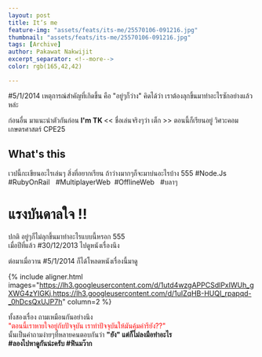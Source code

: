 ```yaml
---
layout: post
title: It’s me
feature-img: "assets/feats/its-me/25570106-091216.jpg"
thumbnail: "assets/feats/its-me/25570106-091216.jpg"
tags: [Archive]
author: Pakawat Nakwijit
excerpt_separator: <!--more-->
color: rgb(165,42,42)

---
```



<span class="tag-en">#5/1/2014</span> เหตุการณ์สำคัญที่เกิดขึ้น คือ "อยู่ๆก็ว่าง" คิดได้ว่า เราต้องลุกขึ้นมาทำอะไรซักอย่างแล้วหล่ะ 

ก่อนอื่น มาแนะนำตัวกันก่อน  <b> I'm TK </b>   << ชื่อเล่นจริงๆว่า เต็ก >> ตอนนี้ก็เรียนอยู่ วิศวะคอม เกษตรศาสตร์ CPE25

<!--more-->

## What's this
เวปนี้กะเขียนอะไรเล่นๆ สิ่งที่อยากเรียน ถ้าว่างมากๆก็จะมาบ่นอะไรบ้าง 555 <span class="tag-en">#Node.Js</span> &nbsp;&nbsp; <span class="tag-en">#RubyOnRail</span>&nbsp;&nbsp; <span class="tag-en">#MultiplayerWeb</span>&nbsp;&nbsp;<span class="tag-en">#OfflineWeb</span>&nbsp;&nbsp; <span class="tag-en"><span class="tag-en">#บลาๆ</span></span>

# แรงบันดาลใจ !!

ปกติ อยู่ๆก็ไม่ลุกขึ้นมาทำอะไรแบบนี้หรอก 555 <br>
เมื่อปีที่แล้ว <span class="tag-en">#30/12/2013</span> ไปดูหนังเรื่องนึง 

ต่อมาเมื่อวาน <span class="tag-en">#5/1/2014</span> ก็ได้โหลดหนังเรื่องนี้มาดู

{% include aligner.html images="https://lh3.googleusercontent.com/d/1utd4wzgAPPCSdlPxIWUh_gXWG4zYIGKj,https://lh3.googleusercontent.com/d/1uIZqHB-HUQI_rpapqd-_0hDcsQxUJP7h" column=2 %}

ทั้งสองเรื่อง ถามเหมือนกันอย่างนึง<br><span style="color:red">"ตอนนี้เราหายใจอยู่กับปัจจุบัน เราทำปัจจุบันให้มันคุ้มค่ารึยัง??"</span><br> นั้นเป็นคำถามง่ายๆที่หลายคนตอบกันว่า <b>"ยัง"<b>  แต่ก็ไม่ลงมือทำอะไร<br> <span class="tag-en"><span class="tag-en">#ลองไปหาดูกันน่ะครับ</span> <span class="tag-en">#ฟินมว๊าก</span></span>


